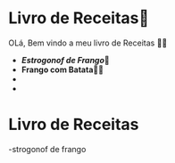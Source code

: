 # Livro de Receitas:book:

OLá, Bem vindo a meu livro de Receitas :man_cook:

- ***Estrogonof de Frango​*​**:chicken:
- **Frango com Batata**:chicken::potato:
- 
- 

# Livro de Receitas

-strogonof de frango
